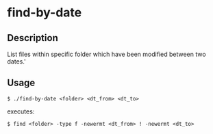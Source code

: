 
# find-by-date

## Description
List files within specific folder which have been modified between two dates.'

## Usage 

```
$ ./find-by-date <folder> <dt_from> <dt_to>
```

executes:

```
$ find <folder> -type f -newermt <dt_from> ! -newermt <dt_to>
```
